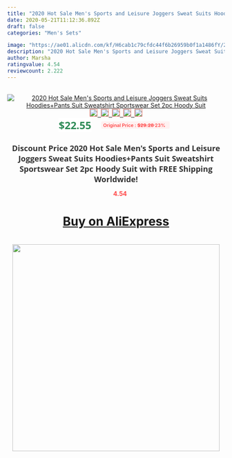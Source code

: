 ```yaml
---
title: "2020 Hot Sale Men's Sports and Leisure Joggers Sweat Suits Hoodies+Pants Suit Sweatshirt Sportswear Set 2pc Hoody Suit"
date: 2020-05-21T11:12:36.892Z
draft: false
categories: "Men's Sets"

image: "https://ae01.alicdn.com/kf/H6cab1c79cfdc44f6b26959b0f1a1486fY/2020-Hot-Sale-Men-s-Sports-and-Leisure-Joggers-Sweat-Suits-Hoodies-Pants-Suit-Sweatshirt-Sportswear.png_220x220.png"
description: "2020 Hot Sale Men's Sports and Leisure Joggers Sweat Suits Hoodies+Pants Suit Sweatshirt Sportswear Set 2pc Hoody Suit"
author: Marsha
ratingvalue: 4.54
reviewcount: 2.222
---
```

<br>
<div style="text-align: center;">
<a href="https://s.click.aliexpress.com/e/_98RQjF" target="_blank" rel="nofollow noopener noreferrer"><img alt="2020 Hot Sale Men's Sports and Leisure Joggers Sweat Suits Hoodies+Pants Suit Sweatshirt Sportswear Set 2pc Hoody Suit" class="magnifier-image" src="https://ae01.alicdn.com/kf/H6cab1c79cfdc44f6b26959b0f1a1486fY/2020-Hot-Sale-Men-s-Sports-and-Leisure-Joggers-Sweat-Suits-Hoodies-Pants-Suit-Sweatshirt-Sportswear.png_220x220.png_640x640.jpg">
<br>
<img style="border:1px solid salmon" src="https://ae01.alicdn.com/kf/H6cab1c79cfdc44f6b26959b0f1a1486fY/2020-Hot-Sale-Men-s-Sports-and-Leisure-Joggers-Sweat-Suits-Hoodies-Pants-Suit-Sweatshirt-Sportswear.png_120x120.jpg">&nbsp;&nbsp;<img style="border:1px solid salmon" src="https://ae01.alicdn.com/kf/Hc58c1ddc455c49a6ad1d62f0c34ee90ba/2020-Hot-Sale-Men-s-Sports-and-Leisure-Joggers-Sweat-Suits-Hoodies-Pants-Suit-Sweatshirt-Sportswear.png_120x120.jpg">&nbsp;&nbsp;<img style="border:1px solid salmon" src="https://ae01.alicdn.com/kf/H326ea53527c443ebba3a840a77c746c2k/2020-Hot-Sale-Men-s-Sports-and-Leisure-Joggers-Sweat-Suits-Hoodies-Pants-Suit-Sweatshirt-Sportswear.png_120x120.jpg">&nbsp;&nbsp;<img style="border:1px solid salmon" src="https://ae01.alicdn.com/kf/H326475431e7d42e0886e30daa14664af6/2020-Hot-Sale-Men-s-Sports-and-Leisure-Joggers-Sweat-Suits-Hoodies-Pants-Suit-Sweatshirt-Sportswear.png_120x120.jpg">&nbsp;&nbsp;<img style="border:1px solid salmon" src="https://ae01.alicdn.com/kf/Hf905029f89df4d9ea40c8c3363706712D/2020-Hot-Sale-Men-s-Sports-and-Leisure-Joggers-Sweat-Suits-Hoodies-Pants-Suit-Sweatshirt-Sportswear.png_120x120.jpg"></a></div><br0>
<div style="text-align: center;"><span style="background-color: white; border: 0px; box-sizing: border-box; color: seagreen; display: inline-block; font-family: &quot;open sans&quot; , &quot;arial&quot; , &quot;helvetica&quot; , sans-serif , &quot;heiti&quot;; font-size: 24px; font-stretch: inherit; font-weight: 700; line-height: inherit; margin: 0px 10px 0px 0px; padding: 0px; vertical-align: middle;">$22.55 </span>
<span style="background: rgb(255 , 241 , 241); border-radius: 3px; border: 0px; box-sizing: border-box; color: #ff4747; display: inline-block; font-family: inherit; font-size: 12px; font-stretch: inherit; font-style: inherit; font-variant: inherit; font-weight: 600; line-height: inherit; margin: 0px; padding: 2px 5px; transform: scale(0.9); vertical-align: middle;">Original Price : <b style="text-decoration: line-through;">$29.28 </b> 23%&nbsp;&nbsp;</span></div>
<h1 style="color: #333333; display: inline-block; font-family: &quot;open sans&quot; , &quot;arial&quot; , &quot;helvetica&quot; , sans-serif , &quot;heiti&quot;; font-size: 18px; font-stretch: inherit; font-weight: 700; text-align: center;">Discount Price 2020 Hot Sale Men's Sports and Leisure Joggers Sweat Suits Hoodies+Pants Suit Sweatshirt Sportswear Set 2pc Hoody Suit with FREE Shipping Worldwide!</h1>
<div style="color: #ff4747; text-align: center;">
<img src="https://4.bp.blogspot.com/-M0ZcTcb-5uY/XleCXlxnR4I/AAAAAAAAAEc/OrjgMkXV1oMQFaCRZj5HQwOCBcu3w1FegCPcBGAYYCw/s1600/star.png" style="height: 15px;">&nbsp;<b>4.54</b></div>
<div class="button_cont" align="center"><a class="buynow_a" href="https://s.click.aliexpress.com/e/_98RQjF" target="_blank" rel="nofollow noopener noreferrer"><H1>Buy on AliExpress</H1></a></div><br>
<div class="separator" style="clear: both; text-align: center;">
<img src="https://lh3.googleusercontent.com/-pTy5HemUv9M/XlePHvY0dAI/AAAAAAAAAE4/0nX5iRUoIWY8eMW9Dpxeirr157OZliDIgCLcBGAsYHQ/s1600/badge.gif" width="480">
</div>
